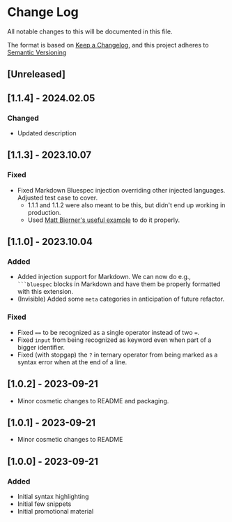 # Change Log

All notable changes to this will be documented in this file.

The format is based on [Keep a Changelog](https://keepachangelog.com/en/1.0.0/),
and this project adheres to [Semantic Versioning](https://semver.org/spec/v2.0.0.html)

## [Unreleased]

## [1.1.4] - 2024.02.05

### Changed
- Updated description

## [1.1.3] - 2023.10.07

### Fixed
- Fixed Markdown Bluespec injection overriding other injected languages. Adjusted test case to cover.
  - 1.1.1 and 1.1.2 were also meant to be this, but didn't end up working in production.
  - Used [Matt Bierner's useful example](https://github.com/mjbvz/vscode-fenced-code-block-grammar-injection-example) to do it properly.

## [1.1.0] - 2023.10.04

### Added
- Added injection support for Markdown. We can now do e.g., ` ```bluespec ` blocks in Markdown and have them be properly formatted with this extension.
- (Invisible) Added some `meta` categories in anticipation of future refactor.

### Fixed
- Fixed `==` to be recognized as a single operator instead of two `=`.
- Fixed `input` from being recognized as keyword even when part of a bigger identifier.
- Fixed (with stopgap) the `?` in ternary operator from being marked as a syntax error when at the end of a line. 

## [1.0.2] - 2023-09-21

- Minor cosmetic changes to README and packaging.

## [1.0.1] - 2023-09-21

- Minor cosmetic changes to README

## [1.0.0] - 2023-09-21
### Added

- Initial syntax highlighting
- Initial few snippets
- Initial promotional material
